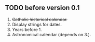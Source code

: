 ## TODO before version 0.1

 1. ~~Catholic historical calendar.~~
 2. Display strings for dates.
 3. Years before 1.
 4. Astronomical calendar (depends on 3.).

